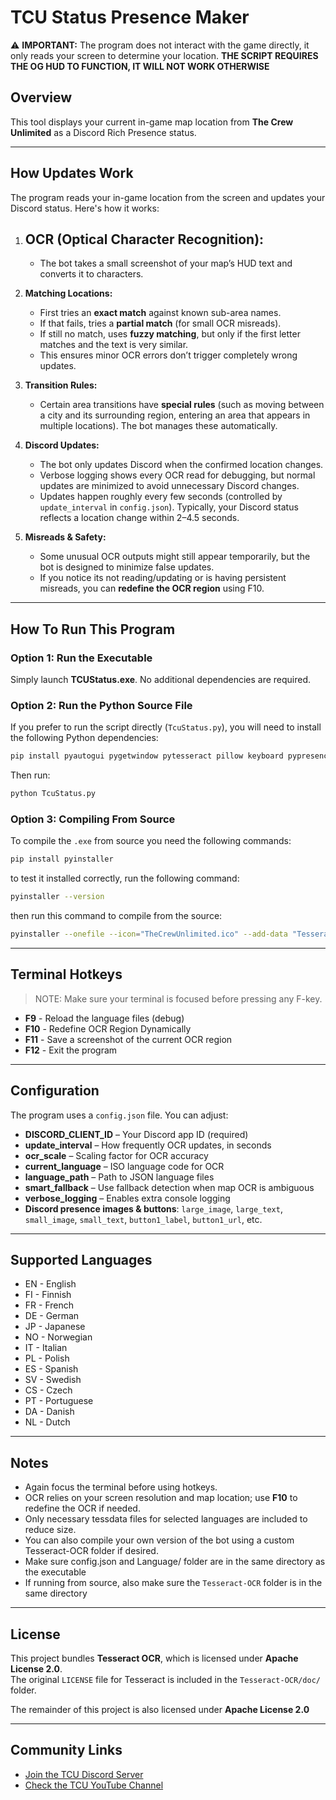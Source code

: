 # TCU Status Presence Maker

⚠️ **IMPORTANT:** The program does not interact with the game directly, it only reads your screen to determine your location. 
**THE SCRIPT REQUIRES THE OG HUD TO FUNCTION, IT WILL NOT WORK OTHERWISE**

## Overview
This tool displays your current in-game map location from **The Crew Unlimited** as a Discord Rich Presence status.

---

## How Updates Work

The program reads your in-game location from the screen and updates your Discord status. Here's how it works:

1. ## **OCR (Optical Character Recognition):**  
   - The bot takes a small screenshot of your map’s HUD text and converts it to characters.

2. **Matching Locations:**  
   - First tries an **exact match** against known sub-area names.  
   - If that fails, tries a **partial match** (for small OCR misreads).  
   - If still no match, uses **fuzzy matching**, but only if the first letter matches and the text is very similar.  
   - This ensures minor OCR errors don’t trigger completely wrong updates.

3. **Transition Rules:**  
   - Certain area transitions have **special rules** (such as moving between a city and its surrounding region, entering an area that appears in multiple locations). The bot manages these automatically.

4. **Discord Updates:**  
   - The bot only updates Discord when the confirmed location changes.  
   - Verbose logging shows every OCR read for debugging, but normal updates are minimized to avoid unnecessary Discord changes.  
   - Updates happen roughly every few seconds (controlled by `update_interval` in `config.json`). Typically, your Discord status reflects a location change within 2–4.5 seconds.

5. **Misreads & Safety:**  
   - Some unusual OCR outputs might still appear temporarily, but the bot is designed to minimize false updates.  
   - If you notice its not reading/updating or is having persistent misreads, you can **redefine the OCR region** using F10.

---

## How To Run This Program

### Option 1: Run the Executable
Simply launch **TCUStatus.exe**. No additional dependencies are required.

### Option 2: Run the Python Source File
If you prefer to run the script directly (`TcuStatus.py`), you will need to install the following Python dependencies:

```bash
pip install pyautogui pygetwindow pytesseract pillow keyboard pypresence
```

Then run:

```bash
python TcuStatus.py
```

### Option 3: Compiling From Source
To compile the `.exe` from source you need the following commands:
```bash
pip install pyinstaller
```

to test it installed correctly, run the following command:
```bash
pyinstaller --version
```

then run this command to compile from the source:
```bash
pyinstaller --onefile --icon="TheCrewUnlimited.ico" --add-data "Tesseract-OCR;Tesseract-OCR" TcuStatus.py
```


---

## Terminal Hotkeys
> NOTE: Make sure your terminal is focused before pressing any F-key.

- **F9**   - Reload the language files (debug)  
- **F10**  - Redefine OCR Region Dynamically  
- **F11**  - Save a screenshot of the current OCR region  
- **F12**  - Exit the program  

---

## Configuration
The program uses a `config.json` file. You can adjust:

- **DISCORD_CLIENT_ID** – Your Discord app ID (required)  
- **update_interval** – How frequently OCR updates, in seconds  
- **ocr_scale** – Scaling factor for OCR accuracy  
- **current_language** – ISO language code for OCR  
- **language_path** – Path to JSON language files  
- **smart_fallback** – Use fallback detection when map OCR is ambiguous  
- **verbose_logging** – Enables extra console logging  
- **Discord presence images & buttons**: `large_image`, `large_text`, `small_image`, `small_text`, `button1_label`, `button1_url`, etc.  

---

## Supported Languages
- EN - English  
- FI - Finnish  
- FR - French  
- DE - German  
- JP - Japanese  
- NO - Norwegian  
- IT - Italian  
- PL - Polish  
- ES - Spanish  
- SV - Swedish  
- CS - Czech  
- PT - Portuguese  
- DA - Danish  
- NL - Dutch  

---

## Notes
- Again focus the terminal before using hotkeys.  
- OCR relies on your screen resolution and map location; use **F10** to redefine the OCR if needed.  
- Only necessary tessdata files for selected languages are included to reduce size. 
- You can also compile your own version of the bot using a custom Tesseract-OCR folder if desired.
- Make sure config.json and Language/ folder are in the same directory as the executable
- If running from source, also make sure the `Tesseract-OCR` folder is in the same directory

---

## License

This project bundles **Tesseract OCR**, which is licensed under **Apache License 2.0**.  
The original `LICENSE` file for Tesseract is included in the `Tesseract-OCR/doc/` folder.

The remainder of this project is also licensed under **Apache License 2.0**

---

## Community Links

- [Join the TCU Discord Server](https://discord.gg/tcu)  
- [Check the TCU YouTube Channel](https://youtube.com/@whammy4)


